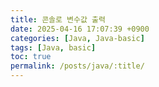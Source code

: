 ```yaml
---
title: 콘솔로 변수값 출력
date: 2025-04-16 17:07:39 +0900
categories: [Java, Java-basic]
tags: [Java, basic]
toc: true
permalink: /posts/java/:title/
---
```


